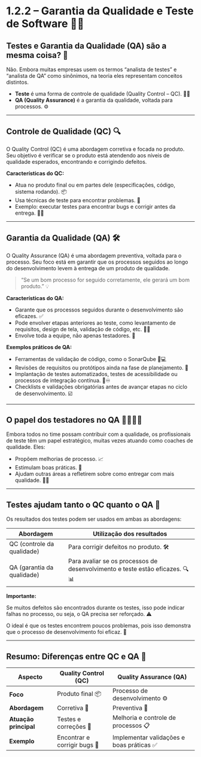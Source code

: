 # 1.2.2 – Garantia da Qualidade e Teste de Software 🧪✅

## Testes e Garantia da Qualidade (QA) são a mesma coisa? 🤔

Não. Embora muitas empresas usem os termos “analista de testes” e “analista de QA” como sinônimos, na teoria eles representam conceitos distintos.

- **Teste** é uma forma de controle de qualidade (Quality Control – QC). 🕵️‍♂️
- **QA (Quality Assurance)** é a garantia da qualidade, voltada para processos. ⚙️

---

## Controle de Qualidade (QC) 🔍

O Quality Control (QC) é uma abordagem corretiva e focada no produto. Seu objetivo é verificar se o produto está atendendo aos níveis de qualidade esperados, encontrando e corrigindo defeitos.

**Características do QC:**

- Atua no produto final ou em partes dele (especificações, código, sistema rodando). 📦
- Usa técnicas de teste para encontrar problemas. 🧪
- Exemplo: executar testes para encontrar bugs e corrigir antes da entrega. 🐞🔧

---

## Garantia da Qualidade (QA) 🛠️

O Quality Assurance (QA) é uma abordagem preventiva, voltada para o processo. Seu foco está em garantir que os processos seguidos ao longo do desenvolvimento levem à entrega de um produto de qualidade.

> “Se um bom processo for seguido corretamente, ele gerará um bom produto.” 💡

**Características do QA:**

- Garante que os processos seguidos durante o desenvolvimento são eficazes. ✅
- Pode envolver etapas anteriores ao teste, como levantamento de requisitos, design de tela, validação de código, etc. 📝📐
- Envolve toda a equipe, não apenas testadores. 👥

**Exemplos práticos de QA:**

- Ferramentas de validação de código, como o SonarQube 🧠💻
- Revisões de requisitos ou protótipos ainda na fase de planejamento. 🔄
- Implantação de testes automatizados, testes de acessibilidade ou processos de integração contínua. 🤖♾️
- Checklists e validações obrigatórias antes de avançar etapas no ciclo de desenvolvimento. ☑️

---

## O papel dos testadores no QA 👨‍💻👩‍💻

Embora todos no time possam contribuir com a qualidade, os profissionais de teste têm um papel estratégico, muitas vezes atuando como coaches de qualidade. Eles:

- Propõem melhorias de processo. 📈
- Estimulam boas práticas. 💬
- Ajudam outras áreas a refletirem sobre como entregar com mais qualidade. 🤔💡

---

## Testes ajudam tanto o QC quanto o QA 🔁

Os resultados dos testes podem ser usados em ambas as abordagens:

| Abordagem          | Utilização dos resultados                         |
|--------------------|--------------------------------------------------|
| QC (controle da qualidade) | Para corrigir defeitos no produto. 🛠️           |
| QA (garantia da qualidade)  | Para avaliar se os processos de desenvolvimento e teste estão eficazes. 🔍📊 |

**Importante:**

Se muitos defeitos são encontrados durante os testes, isso pode indicar falhas no processo, ou seja, o QA precisa ser reforçado. ⚠️

O ideal é que os testes encontrem poucos problemas, pois isso demonstra que o processo de desenvolvimento foi eficaz. 🎯

---

## Resumo: Diferenças entre QC e QA 📝

| Aspecto                | Quality Control (QC)         | Quality Assurance (QA)        |
|------------------------|-----------------------------|-------------------------------|
| **Foco**               | Produto final 📦             | Processo de desenvolvimento ⚙️ |
| **Abordagem**          | Corretiva 🔧                 | Preventiva 🚧                 |
| **Atuação principal**  | Testes e correções 🧪        | Melhoria e controle de processos 📋 |
| **Exemplo**            | Encontrar e corrigir bugs 🐞 | Implementar validações e boas práticas ✅ |
